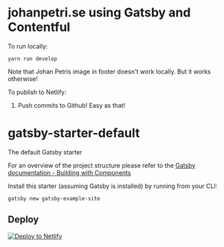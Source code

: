 # johanpetri.se using Gatsby and Contentful
To run locally:
```
yarn run develop
```
Note that Johan Petris image in footer doesn't work locally. But it works otherwise!

To publish to Netlify:
1. Push commits to Github! Easy as that!


# gatsby-starter-default
The default Gatsby starter

For an overview of the project structure please refer to the [Gatsby documentation - Building with Components](https://www.gatsbyjs.org/docs/building-with-components/)

Install this starter (assuming Gatsby is installed) by running from your CLI:
```
gatsby new gatsby-example-site
```

## Deploy

[![Deploy to Netlify](https://www.netlify.com/img/deploy/button.svg)](https://app.netlify.com/start/deploy?repository=https://github.com/gatsbyjs/gatsby-starter-default)
